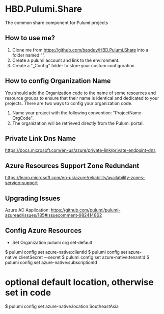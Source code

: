 # HBD.Pulumi.Share

The common share component for Pulumi projects

## How to use me?

1. Clone me from https://github.com/baoduy/HBD.Pulumi.Share into a folder named "".
2. Create a pulumi account and link to the environment.
3. Create a "\_Config" folder to store your custom configuration.

## How to config Organization Name

You should add the Organization code to the name of some resources and resource groups to ensure that their name is identical and dedicated to your projects.
There are two ways to config your organization code.

1. Name your project with the following convention: "ProjectName-OrgCode".
2. The organization will be retrieved directly from the Pulumi portal.

## Private Link Dns Name

https://docs.microsoft.com/en-us/azure/private-link/private-endpoint-dns

## Azure Resources Support Zone Redundant

https://learn.microsoft.com/en-us/azure/reliability/availability-zones-service-support

## Upgrading Issues

Azure AD Application: https://github.com/pulumi/pulumi-azuread/issues/185#issuecomment-982414862

## Config Azure Resources

- Set Organization
  pulumi org set-default

$ pulumi config set azure-native:clientId <clientID>
$ pulumi config set azure-native:clientSecret <clientSecret> --secret
$ pulumi config set azure-native:tenantId <tenantID>
$ pulumi config set azure-native:subscriptionId <subscriptionId>

# optional default location, otherwise set in code

$ pulumi config set azure-native:location SoutheastAsia
